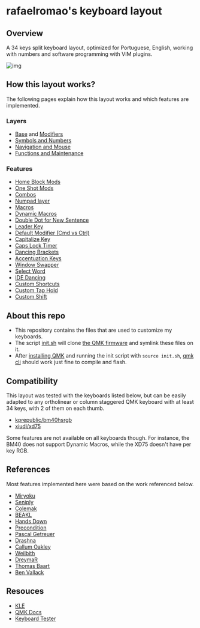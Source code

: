 # rafaelromao's keyboard layout
 
## Overview

A 34 keys split keyboard layout, optimized for Portuguese, English, working with numbers and software programming with VIM plugins.

![img](https://i.imgur.com/JuiY6Fn.png)

## How this layout works?

The following pages explain how this layout works and which features are implemented.

### Layers

- [Base](docs/base.md) and [Modifiers](docs/modifiers.md)
- [Symbols and Numbers](docs/symbols.md)
- [Navigation and Mouse](docs/navigation.md)
- [Functions and Maintenance](docs/functions.md)

### Features

- [Home Block Mods](docs/modifiers.md#home-block-modifiers)
- [One Shot Mods](docs/modifiers.md#one-shot-modifiers)
- [Combos](docs/base.md#base-layer-combos)
- [Numpad layer](docs/symbols.md#numpad)
- [Macros](docs/symbols.md#symbols-in-the-lower-layer-left-side)
- [Dynamic Macros](docs/navigation.md#dynamic-macros)
- [Double Dot for New Sentence](docs/base.md#double-dot-for-new-sentences)
- [Leader Key](docs/navigation.md#leader-key)
- [Default Modifier (Cmd vs Ctrl)](docs/modifiers.md#default-mod-key)
- [Capitalize Key](docs/modifiers.md#capitalize-key)
- [Caps Lock Timer](docs/modifiers.md#caps-lock)
- [Dancing Brackets](docs/symbols.md#dancing-brackets)
- [Accentuation Keys](docs/symbols.md#accents-in-the-raise-layer-left-side)
- [Window Swapper](docs/navigation.md#window-swapper)
- [Select Word](docs/navigation.md#select-word)
- [IDE Dancing](docs/functions.md#ide-dancing)
- [Custom Shortcuts](src/qmk/users/rafaelromao/features/custom_shortcuts.c)
- [Custom Tap Hold](src/qmk/users/rafaelromao/features/taphold.c)
- [Custom Shift](src/qmk/users/rafaelromao/features/custom_shift.c)

## About this repo

- This repository contains the files that are used to customize my keyboards.
- The script [init.sh](init.sh) will clone [the QMK firmware](https://github.com/qmk/qmk_firmware) and symlink these files on it.
- After [installing QMK](https://docs.qmk.fm/#/newbs_getting_started) and running the init script with `source init.sh`, [qmk cli](https://docs.qmk.fm/#/cli) should work just fine to compile and flash.

## Compatibility

This layout was tested with the keyboards listed below, but can be easily adapted to any ortholinear or column staggered QMK keyboard with at least 34 keys, with 2 of them on each thumb.

- [kprepublic/bm40hsrgb](src/qmk/keyboards/kprepublic/bm40hsrgb/keymaps/rafaelromao/readme.md)
- [xiudi/xd75](src/qmk/keyboards/xiudi/xd75/keymaps/rafaelromao/readme.md)

Some features are not available on all keyboards though. For instance, the BM40 does not support Dynamic Macros, while the XD75 doesn't have per key RGB.

## References

Most features implemented here were based on the work referenced below.

- [Miryoku](https://github.com/manna-harbour/miryoku)
- [Seniply](https://stevep99.github.io/seniply)
- [Colemak](https://colemak.org)
- [BEAKL](https://ieants.cc/beakl)
- [Hands Down](https://sites.google.com/alanreiser.com/handsdown/home)
- [Precondition](https://github.com/precondition/dactyl-manuform-keymap)
- [Pascal Getreuer](https://github.com/getreuer/qmk-keymap)
- [Drashna](https://github.com/qmk/qmk_firmware/tree/master/users/drashna)
- [Callum Oakley](https://github.com/callum-oakley/qmk_firmware/tree/master/users/callum)
- [Weilbith](https://github.com/weilbith/keyboard_firmware)
- [DreymaR](https://dreymar.colemak.org)
- [Thomas Baart](https://thomasbaart.nl/category/mechanical-keyboards/firmware/qmk)
- [Ben Vallack](https://youtube.com/c/BenVallack)

## Resouces

- [KLE](http://www.keyboard-layout-editor.com/#/gists/1a36101d96c804188d2d104ab5296739)
- [QMK Docs](https://docs.qmk.fm)
- [Keyboard Tester](https://config.qmk.fm/#/test)
